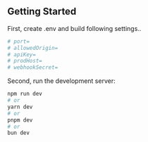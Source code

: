 
## Getting Started


First, create .env and build following settings..

```bash
# port=
# allowedOrigin=
# apiKey=
# prodHost=
# webhookSecret=
```

Second, run the development server:

```bash
npm run dev
# or
yarn dev
# or
pnpm dev
# or
bun dev
```

